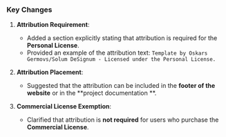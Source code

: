 ### **Key Changes**

1. **Attribution Requirement**:
    - Added a section explicitly stating that attribution is required for the **Personal License**.
    - Provided an example of the attribution text:
      `Template by Oskars Germovs/Solum DeSignum - Licensed under the Personal License.`

2. **Attribution Placement**:
    - Suggested that the attribution can be included in the **footer of the website** or in the **project documentation
      **.

3. **Commercial License Exemption**:
    - Clarified that attribution is **not required** for users who purchase the **Commercial License**.
